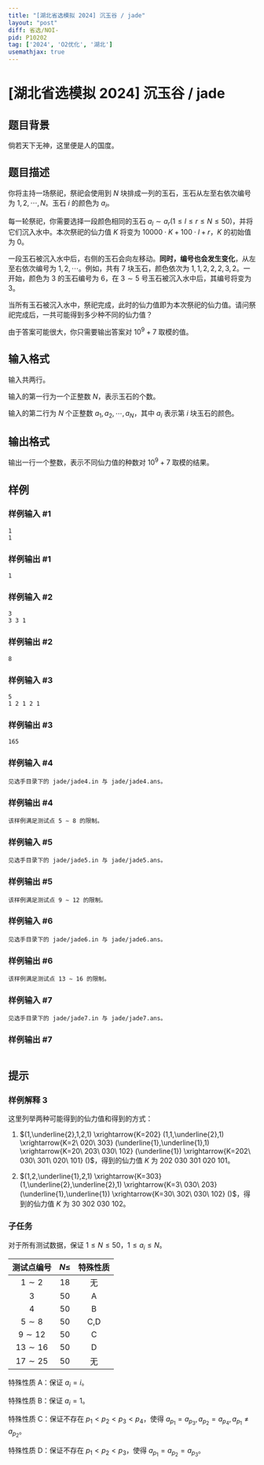 ```yaml
---
title: "[湖北省选模拟 2024] 沉玉谷 / jade"
layout: "post"
diff: 省选/NOI-
pid: P10202
tag: ['2024', 'O2优化', '湖北']
usemathjax: true
---
```


# [湖北省选模拟 2024] 沉玉谷 / jade
## 题目背景

倘若天下无神，这里便是人的国度。
## 题目描述

你将主持一场祭祀，祭祀会使用到 $N$ 块排成一列的玉石，玉石从左至右依次编号为 $1,2,\cdots,N$。玉石 $i$ 的颜色为 $a_i$。

每一轮祭祀，你需要选择一段颜色相同的玉石 $a_l \sim a_r(1\le l \le r\le N\le 50)$，并将它们沉入水中。本次祭祀的仙力值 $K$ 将变为 $10000\cdot K+100\cdot l+r$，$K$ 的初始值为 $0$。

一段玉石被沉入水中后，右侧的玉石会向左移动。**同时，编号也会发生变化**，从左至右依次编号为 $1,2,\cdots$。例如，共有 $7$ 块玉石，颜色依次为 $1,1,2,2,2,3,2$。一开始，颜色为 $3$ 的玉石编号为 $6$，在 $3\sim 5$ 号玉石被沉入水中后，其编号将变为 $3$。

当所有玉石被沉入水中，祭祀完成，此时的仙力值即为本次祭祀的仙力值。请问祭祀完成后，一共可能得到多少种不同的仙力值？

由于答案可能很大，你只需要输出答案对 $10^9+7$ 取模的值。
## 输入格式

输入共两行。

输入的第一行为一个正整数 $N$，表示玉石的个数。

输入的第二行为 $N$ 个正整数 $a_1,a_2,\cdots,a_N$，其中 $a_i$ 表示第 $i$ 块玉石的颜色。
## 输出格式

输出一行一个整数，表示不同仙力值的种数对 $10^9+7$ 取模的结果。
## 样例

### 样例输入 #1
```
1
1
```
### 样例输出 #1
```
1
```
### 样例输入 #2
```
3
3 3 1
```
### 样例输出 #2
```
8
```
### 样例输入 #3
```
5
1 2 1 2 1

```
### 样例输出 #3
```
165
```
### 样例输入 #4
```
见选手目录下的 jade/jade4.in 与 jade/jade4.ans。
```
### 样例输出 #4
```
该样例满足测试点 5 ∼ 8 的限制。
```
### 样例输入 #5
```
见选手目录下的 jade/jade5.in 与 jade/jade5.ans。
```
### 样例输出 #5
```
该样例满足测试点 9 ∼ 12 的限制。
```
### 样例输入 #6
```
见选手目录下的 jade/jade6.in 与 jade/jade6.ans。
```
### 样例输出 #6
```
该样例满足测试点 13 ∼ 16 的限制。
```
### 样例输入 #7
```
见选手目录下的 jade/jade7.in 与 jade/jade7.ans。
```
### 样例输出 #7
```

```
## 提示

### 样例解释 3

这里列举两种可能得到的仙力值和得到的方式：

1. $(1,\underline{2},1,2,1) \xrightarrow{K=202} (1,1,\underline{2},1) \xrightarrow{K=2\ 020\ 303} (\underline{1},\underline{1},1) \xrightarrow{K=20\ 203\ 030\ 102} (\underline{1}) \xrightarrow{K=202\ 030\ 301\ 020\ 101} ()$，得到的仙力值 $K$ 为 $202\ 030\ 301\ 020\ 101$。

2. $(1,2,\underline{1},2,1) \xrightarrow{K=303} (1,\underline{2},\underline{2},1) \xrightarrow{K=3\ 030\ 203} (\underline{1},\underline{1}) \xrightarrow{K=30\ 302\ 030\ 102} ()$，得到的仙力值 $K$ 为 $30\ 302\ 030\ 102$。


### 子任务

对于所有测试数据，保证 $1 \le N \le 50$，$1 \le a_i \le N$。

| 测试点编号 | $N\le$ | 特殊性质 |
| :--: | :--: | :--: |
| $1\sim 2$ | $18$ | 无 |
| $3$ | $50$ | A |
| $4$ | $50$ | B |
| $5\sim 8$ | $50$ | C,D |
| $9\sim 12$ | $50$ | C |
| $13\sim 16$ | $50$ | D |
| $17\sim 25$ | $50$ | 无 |

特殊性质 A：保证 $a_i=i$。

特殊性质 B：保证 $a_i=1$。

特殊性质 C：保证不存在 $p_1<p_2<p_3<p_4$，使得 $a_{p_1}=a_{p_3},a_{p_2}=a_{p_4},a_{p_1}\neq a_{p_2}$。

特殊性质 D：保证不存在 $p_1<p_2<p_3$，使得 $a_{p_1}=a_{p_2}=a_{p_3}$。
